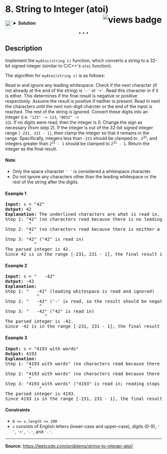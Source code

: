 <h1>
8. String to Integer (atoi)
<img src="https://tinyurl.com/57hxmvp9" align="right" alt="views badge">
</h1>

<details>
<summary>
    <img src="https://git.io/JDE5D" height="24" align="left" alt="swift">
    <b>Solution</b>
</summary>

<br/>

```swift
class Solution {
    func myAtoi(_ s: String) -> Int {
        guard !s.contains("+ ") else { return 0 }
        let val = (s as NSString).integerValue
        return val >= Int32.max ? Int(Int32.max) : max(Int(Int32.min), val)
    }
}
```

<p>
<a href="https://gist.github.com/asahiocean/901d37282f6f291d9aa4f7d994689ed9">
<img src="https://git.io/JDNlC" alt="GitHub Gist" height="18" align="center">
</a>
<a href="https://leetcode.com/problems/string-to-integer-atoi/discuss/1142211">
<img src="https://git.io/JDSVA" alt="LeetCode Discuss" height="28" align="right">
</a>
</p>
    
</details>

<p align="center">• • •</p>

<h2>Description</h2>

<p>
Implement the <code>myAtoi(string s)</code> function, which converts a string to a 32-bit signed integer (similar to C/C++'s <code>atoi</code> function).

The algorithm for <code>myAtoi(string s)</code> is as follows:

Read in and ignore any leading whitespace.
Check if the next character (if not already at the end of the string) is <code>'-'</code> or <code>'+'</code>. Read this character in if it is either. This determines if the final result is negative or positive respectively. Assume the result is positive if neither is present.
Read in next the characters until the next non-digit charcter or the end of the input is reached. The rest of the string is ignored.
Convert these digits into an integer (i.e. <code>"123" -> 123</code>, <code>"0032" -> 32</code>). If no digits were read, then the integer is 0. Change the sign as necessary (from step 2).
If the integer is out of the 32-bit signed integer range <code>[-231, 231 - 1]</code>, then clamp the integer so that it remains in the range. Specifically, integers less than <code>-231</code> should be clamped to <code>-2<sup>31</sup></code>, and integers greater than <code>2<sup>31</sup> - 1</code> should be clamped to <code>2<sup>31</sup> - 1</code>.
Return the integer as the final result.
</p>

<h4>Note</h4>

<ul>
<li>Only the space character <code>' '</code> is considered a whitespace character.</li>
<li>Do not ignore any characters other than the leading whitespace or the rest of the string after the digits.</li>
</ul>

<h4>Example 1</h4>

<pre>
<b>Input:</b> s = "42"
<b>Output:</b> 42
<b>Explanation:</b> The underlined characters are what is read in, the caret is the current reader position.
Step 1: "42" (no characters read because there is no leading whitespace)
         ^
Step 2: "42" (no characters read because there is neither a '-' nor '+')
         ^
Step 3: "42" ("42" is read in)
           ^
The parsed integer is 42.
Since 42 is in the range [-231, 231 - 1], the final result is 42.
</pre>

<h4>Example 2</h4>

<pre>
<b>Input:</b> s = "   -42"
<b>Output:</b> -42
<b>Explanation:</b>
Step 1: "   -42" (leading whitespace is read and ignored)
            ^
Step 2: "   -42" ('-' is read, so the result should be negative)
             ^
Step 3: "   -42" ("42" is read in)
               ^
The parsed integer is -42.
Since -42 is in the range [-231, 231 - 1], the final result is -42.
</pre>

<h4>Example 3</h4>

<pre>
<b>Input:</b> s = "4193 with words"
<b>Output:</b> 4193
<b>Explanation:</b>
Step 1: "4193 with words" (no characters read because there is no leading whitespace)
         ^
Step 2: "4193 with words" (no characters read because there is neither a '-' nor '+')
         ^
Step 3: "4193 with words" ("4193" is read in; reading stops because the next character is a non-digit)
             ^
The parsed integer is 4193.
Since 4193 is in the range [-231, 231 - 1], the final result is 4193.
</pre>

<h4>Constraints</h4>

<ul>
<li><code>0 <= s.length <= 200</code></li>
<li><code>s</code> consists of English letters (lower-case and upper-case), digits (0-9), <code>' '</code>, <code>'+'</code>, <code>'-'</code>, and <code>'.'</code>.</li>
</ul>

<hr/>

<b>Source:</b> https://leetcode.com/problems/string-to-integer-atoi/

